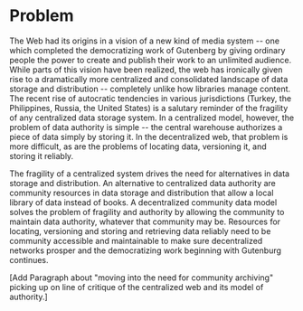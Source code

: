 # Problem

The Web had its origins in a vision of a new kind of media system -- one which completed the democratizing work of Gutenberg by giving ordinary people the power to create and publish their work to an unlimited audience. While parts of this vision have been realized, the web has ironically given rise to a dramatically more centralized and consolidated landscape of data storage and distribution -- completely unlike how libraries manage content. The recent rise of autocratic tendencies in various jurisdictions (Turkey, the Philippines, Russia, the United States) is a salutary reminder of the fragility of any centralized data storage system. In a centralized model, however, the problem of data authority is simple -- the central warehouse authorizes a piece of data simply by storing it. In the decentralized web, that problem is more difficult, as are the problems of locating data, versioning it, and storing it reliably.

The fragility of a centralized system drives the need for alternatives in data storage and distribution. An alternative to centralized data authority are community resources in data storage and distribution that allow a local library of data instead of books. A decentralized community data model solves the problem of fragility and authority by allowing the community to maintain data authority, whatever that community may be.
Resources for locating, versioning and storing and retrieving data reliably need to be community accessible and maintainable to make sure decentralized
networks prosper and the democratizing work beginning with Gutenburg continues.


[Add Paragraph about "moving into the need for community archiving" picking up on line of critique of the centralized web and its model of authority.]
